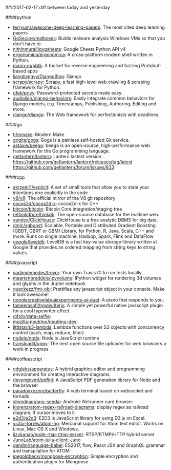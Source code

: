 ###2017-02-17
diff between today and yesterday

####python
* [terryum/awesome-deep-learning-papers](https://github.com/terryum/awesome-deep-learning-papers): The most cited deep learning papers
* [GoSecure/malboxes](https://github.com/GoSecure/malboxes): Builds malware analysis Windows VMs so that you don't have to.
* [nithinmurali/pygsheets](https://github.com/nithinmurali/pygsheets): Google Sheets Python API v4
* [ergonomica/ergonomica](https://github.com/ergonomica/ergonomica): A cross-platform modern shell written in Python.
* [marin-m/pbtk](https://github.com/marin-m/pbtk): A toolset for reverse engineering and fuzzing Protobuf-based apps
* [liangliangyy/DjangoBlog](https://github.com/liangliangyy/DjangoBlog): Django
* [scrapy/scrapy](https://github.com/scrapy/scrapy): Scrapy, a fast high-level web crawling & scraping framework for Python.
* [ofek/privy](https://github.com/ofek/privy): Password-protected secrets made easy.
* [audiolion/django-behaviors](https://github.com/audiolion/django-behaviors): Easily integrate common behaviors for Django models, e.g. Timestamps, Publishing, Authoring, Editing and more.
* [django/django](https://github.com/django/django): The Web framework for perfectionists with deadlines.

####go
* [tj/mmake](https://github.com/tj/mmake): Modern Make
* [gogits/gogs](https://github.com/gogits/gogs): Gogs is a painless self-hosted Git service.
* [astaxie/beego](https://github.com/astaxie/beego): beego is an open-source, high-performance web framework for the Go programming language.
* [getlantern/lantern](https://github.com/getlantern/lantern): Lantern lastest version https://github.com/getlantern/lantern/releases/tag/latest   https://github.com/getlantern/forum/issues/833 

####cpp
* [akrzemi1/explicit](https://github.com/akrzemi1/explicit): A set of small tools that allow you to state your intentions mre explicitly in the code
* [v8/v8](https://github.com/v8/v8): The official mirror of the V8 git repository
* [cocos2d/cocos2d-x](https://github.com/cocos2d/cocos2d-x): cocos2d-x for C++
* [bitcoin/bitcoin](https://github.com/bitcoin/bitcoin): Bitcoin Core integration/staging tree
* [rethinkdb/rethinkdb](https://github.com/rethinkdb/rethinkdb): The open-source database for the realtime web.
* [yandex/ClickHouse](https://github.com/yandex/ClickHouse): ClickHouse is a free analytic DBMS for big data.
* [dmlc/xgboost](https://github.com/dmlc/xgboost): Scalable, Portable and Distributed Gradient Boosting (GBDT, GBRT or GBM) Library, for Python, R, Java, Scala, C++ and more. Runs on single machine, Hadoop, Spark, Flink and DataFlow
* [google/leveldb](https://github.com/google/leveldb): LevelDB is a fast key-value storage library written at Google that provides an ordered mapping from string keys to string values.

####javascript
* [vadimdemedes/trevor](https://github.com/vadimdemedes/trevor):  Your own Travis CI to run tests locally
* [maartenbreddels/ipyvolume](https://github.com/maartenbreddels/ipyvolume): IPython widget for rendering 3d volumes and glyphs in the Jupter notebook
* [queckezz/fmt-obj](https://github.com/queckezz/fmt-obj): Prettifies any javascript object in your console. Make it look awesome! 
* [googlecreativelab/aiexperiments-ai-duet](https://github.com/googlecreativelab/aiexperiments-ai-duet): A piano that responds to you.
* [tameemsafi/typewriterjs](https://github.com/tameemsafi/typewriterjs): A simple yet powerful native javascript plugin for a cool typewriter effect.
* [d4t4x/data-selfie](https://github.com/d4t4x/data-selfie): 
* [mozilla-neutrino/neutrino-dev](https://github.com/mozilla-neutrino/neutrino-dev): 
* [littlstar/s3-lambda](https://github.com/littlstar/s3-lambda): Lambda functions over S3 objects with concurrency control (each, map, reduce, filter)
* [nodejs/node](https://github.com/nodejs/node): Node.js JavaScript runtime 
* [transloadit/uppy](https://github.com/transloadit/uppy):  The next open source file uploader for web browsers  a work in progress  

####coffeescript
* [cdglabs/apparatus](https://github.com/cdglabs/apparatus): A hybrid graphics editor and programming environment for creating interactive diagrams.
* [devongovett/pdfkit](https://github.com/devongovett/pdfkit): A JavaScript PDF generation library for Node and the browser
* [paradoxxxzero/butterfly](https://github.com/paradoxxxzero/butterfly): A web terminal based on websocket and tornado
* [shyndman/ono-sendai](https://github.com/shyndman/ono-sendai): Android: Netrunner card browser
* [klorenz/atom-regex-railroad-diagrams](https://github.com/klorenz/atom-regex-railroad-diagrams): display regex as railroad diagram, if cursor moves to it
* [e2d3/e2d3](https://github.com/e2d3/e2d3): E2D3 is JavaScript library for using D3.js on Excel.
* [victor-torres/atom-hg](https://github.com/victor-torres/atom-hg): Mercurial support for Atom text editor. Works on Linux, Mac OS X and Windows.
* [iizukanao/node-rtsp-rtmp-server](https://github.com/iizukanao/node-rtsp-rtmp-server): RTSP/RTMP/HTTP hybrid server
* [JunoLab/atom-julia-client](https://github.com/JunoLab/atom-julia-client): Juno
* [gandm/language-babel](https://github.com/gandm/language-babel): ES2017, flow, React JSX and GraphQL grammar and transpilation for ATOM
* [joegoldbeck/mongoose-encryption](https://github.com/joegoldbeck/mongoose-encryption): Simple encryption and authentication plugin for Mongoose
